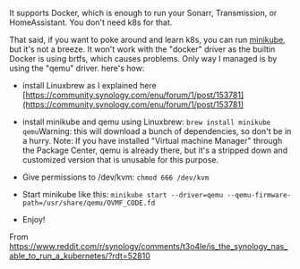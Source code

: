 
It supports Docker, which is enough to run your Sonarr, Transmission, or HomeAssistant. You don't need k8s for that.

That said, if you want to poke around and learn k8s, you can run [minikube](https://minikube.sigs.k8s.io/docs/), but it's not a breeze. It won't work with the "docker" driver as the builtin Docker is using brtfs, which causes problems. Only way I managed is by using the "qemu" driver. here's how:

- install Linuxbrew as I explained here [https://community.synology.com/enu/forum/1/post/153781](https://community.synology.com/enu/forum/1/post/153781)
    
- install minikube and qemu using Linuxbrew: `brew install minikube qemu`Warning: this will download a bunch of dependencies, so don't be in a hurry. Note: If you have installed "Virtual machine Manager" through the Package Center, qemu is already there, but it's a stripped down and customized version that is unusable for this purpose.
    
- Give permissions to /dev/kvm: `chmod 666 /dev/kvm`
    
- Start minikube like this: `minikube start --driver=qemu --qemu-firmware-path=/usr/share/qemu/OVMF_CODE.fd`
    
- Enjoy!

From https://www.reddit.com/r/synology/comments/t3o4le/is_the_synology_nas_able_to_run_a_kubernetes/?rdt=52810